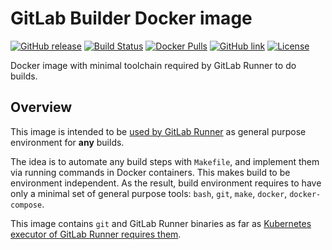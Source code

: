 GitLab Builder Docker image
===========================

[![GitHub release](https://img.shields.io/github/release/instrumentisto/gitlab-builder-docker-image.svg)](https://hub.docker.com/r/instrumentisto/gitlab-builder/tags)
[![Build Status](https://travis-ci.org/instrumentisto/gitlab-builder-docker-image.svg?branch=master)](https://travis-ci.org/instrumentisto/gitlab-builder-docker-image)
[![Docker Pulls](https://img.shields.io/docker/pulls/instrumentisto/gitlab-builder.svg)](https://hub.docker.com/r/instrumentisto/gitlab-builder)
[![GitHub link](https://img.shields.io/badge/github-link-blue.svg)](https://github.com/instrumentisto/gitlab-builder-docker-image)
[![License](https://img.shields.io/badge/license-MIT-blue.svg)](https://github.com/instrumentisto/gitlab-builder-docker-image/blob/master/LICENSE.md)


Docker image with minimal toolchain required by GitLab Runner to do builds.



## Overview

This image is intended to be [used by GitLab Runner][1] as general purpose
environment for __any__ builds.

The idea is to automate any build steps with `Makefile`, and implement them
via running commands in Docker containers. This makes build to be environment
independent. As the result, build environment requires to have only a minimal
set of general purpose tools: `bash`, `git`, `make`, `docker`, `docker-compose`.

This image contains `git` and GitLab Runner binaries as far as [Kubernetes
executor of GitLab Runner requires them][2].





[1]: https://docs.gitlab.com/ce/ci/docker/using_docker_images.html
[2]: https://gitlab.com/gitlab-org/gitlab-ci-multi-runner/blob/master/docs/executors/kubernetes.md#workflow

